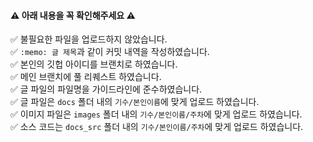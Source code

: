 #### :warning: 아래 내용을 꼭 확인해주세요 :warning:

:white_check_mark: 불필요한 파일을 업로드하지 않았습니다.  
:white_check_mark: `:memo: 글 제목`과 같이 커밋 내역을 작성하였습니다.  
:white_check_mark: 본인의 깃헙 아이디를 브랜치로 하였습니다.  
:white_check_mark: 메인 브랜치에 풀 리퀘스트 하였습니다.  
:white_check_mark: 글 파일의 파일명을 가이드라인에 준수하였습니다.  
:white_check_mark: 글 파일은 `docs` 폴더 내의 `기수/본인이름`에 맞게 업로드 하였습니다.    
:white_check_mark: 이미지 파일은 `images` 폴더 내의 `기수/본인이름/주차`에 맞게 업로드 하였습니다.  
:white_check_mark: 소스 코드는 `docs_src` 폴더 내의 `기수/본인이름/주차`에 맞게 업로드 하였습니다.  

